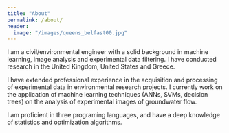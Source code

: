 ```yaml
---
title: "About"
permalink: /about/
header:
  image: "/images/queens_belfast00.jpg"
---
```


I am a civil/environmental engineer with a solid background in machine learning, image analysis and experimental data filtering. I have conducted research in the United Kingdom, United States and Greece. 

I have extended professional experience in the acquisition and processing of experimental data in environmental research projects. I currently work on the application of machine learning techniques (ANNs, SVMs, decision trees) on the analysis of experimental images of groundwater flow. 

I am proficient in three programing languages, and have a deep knowledge of statistics and optimization algorithms.

